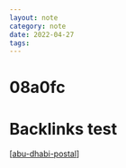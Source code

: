 ```yaml
---
layout: note
category: note
date: 2022-04-27
tags:
---
```

# 08a0fc
# Backlinks test

[[abu-dhabi-postal]]

[//begin]: # "Autogenerated link references for markdown compatibility"
[abu-dhabi-postal]: abu-dhabi-postal "ce9297"
[//end]: # "Autogenerated link references"